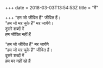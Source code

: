 +++
date = 2018-03-03T13:54:53Z
title = "में"

+++ 
"हम जो जीवित हैं" जीवित हैं।   
"हम जो मर चुके हैं" मर जायेंगे।   
दूसरे शब्दों में   
हम जीवित नहीं हैं   
   
"हम जो जीवित हैं" मर जायेंगे   
"हम जो मर चुके हैं" जीवित हैं।   
दूसरे शब्दों में   
हम मर नहीं रहे हैं  